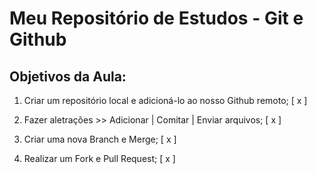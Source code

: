 # Meu Repositório de Estudos - Git e Github

## Objetivos da Aula:

1. Criar um repositório local e adicioná-lo ao nosso Github remoto; [ x ]

2. Fazer aletrações >> Adicionar | Comitar | Enviar arquivos; [ x ]

3. Criar uma nova Branch e Merge; [ x ]

4. Realizar um Fork e Pull Request; [ x ]


